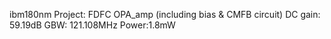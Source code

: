 ibm180nm
Project: FDFC OPA_amp (including bias & CMFB circuit)
DC gain: 59.19dB  GBW: 121.108MHz  Power:1.8mW 
